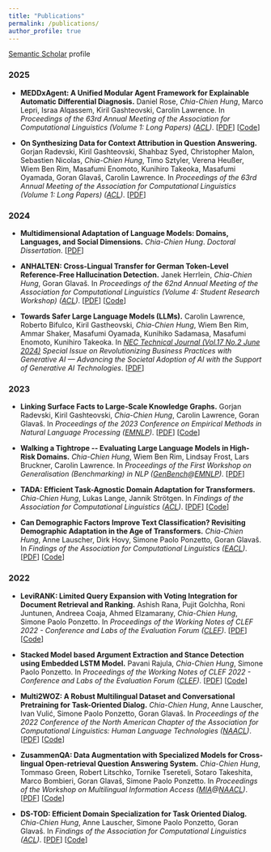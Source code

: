 ```yaml
---
title: "Publications"
permalink: /publications/
author_profile: true
---
```


<u><a href="https://www.semanticscholar.org/author/Chia-Chien-Hung/11618346" target="_blank">Semantic Scholar</a></u> profile

### 2025
<ul>
<p><li><b><strong>MEDDxAgent: A Unified Modular Agent Framework for Explainable Automatic Differential Diagnosis.</strong></b>
Daniel Rose, <i>Chia-Chien Hung</i>, Marco Lepri, Israa Alqassem, Kiril Gashteovski, Carolin Lawrence.
In <i>Proceedings of the 63rd Annual Meeting of the Association for Computational Linguistics (Volume 1: Long Papers) (<a href="https://2025.aclweb.org/">ACL</a>)</i>. 
[<a href="https://arxiv.org/pdf/2502.19175">PDF</a>] [<a href="https://github.com/nec-research/meddxagent">Code</a>] </li></p>

<p><li><b><strong>On Synthesizing Data for Context Attribution in Question Answering.</strong></b>
Gorjan Radevski, Kiril Gashteovski, Shahbaz Syed, Christopher Malon, Sebastien Nicolas, <i>Chia-Chien Hung</i>, Timo Sztyler, Verena Heußer, Wiem Ben Rim, Masafumi Enomoto, Kunihiro Takeoka, Masafumi Oyamada, Goran Glavaš, Carolin Lawrence.
In <i>Proceedings of the 63rd Annual Meeting of the Association for Computational Linguistics (Volume 1: Long Papers) (<a href="https://2025.aclweb.org/">ACL</a>)</i>. 
[<a href="https://arxiv.org/pdf/2504.05317">PDF</a>] </li></p>
</ul>


### 2024
<ul>
<p><li><b><strong>Multidimensional Adaptation of Language Models: Domains, Languages, and Social Dimensions.</strong></b>
<i>Chia-Chien Hung</i>.
<i>Doctoral Dissertation</i>.
[<a href="https://madoc.bib.uni-mannheim.de/68994/1/Dissertation_Hung%20%28submit%29.pdf">PDF</a>] </li></p>

<p><li><b><strong>ANHALTEN: Cross-Lingual Transfer for German Token-Level Reference-Free Hallucination Detection.</strong></b>
Janek Herrlein, <i>Chia-Chien Hung</i>, Goran Glavaš.
In <i>Proceedings of the 62nd Annual Meeting of the Association for Computational Linguistics (Volume 4: Student Research Workshop) (<a href="https://2024.aclweb.org/">ACL</a>)</i>. 
[<a href="https://aclanthology.org/2024.acl-srw.18.pdf">PDF</a>] [<a href="https://github.com/janekh24/anhalten">Code</a>] </li></p>

<p><li><b><strong>Towards Safer Large Language Models (LLMs).</strong></b>
Carolin Lawrence, Roberto Bifulco, Kiril Gastheovski, <i>Chia-Chien Hung</i>, Wiem Ben Rim, Ammar Shaker, Masafumi Oyamada, Kunihiko Sadamasa, Masafumi Enomoto, Kunihiro Takeoka.
In <i> <a href="https://www.nec.com/en/global/techrep/journal/g23/n02/g2302pa.html">NEC Technical Journal (Vol.17 No.2 June 2024)</a> Special Issue on Revolutionizing Business Practices with Generative AI — Advancing the Societal Adoption of AI with the Support of Generative AI Technologies</i>.
[<a href="https://www.nec.com/en/global/techrep/journal/g23/n02/pdf/230214.pdf">PDF</a>] </li></p>
</ul>

### 2023
<ul>
<p><li><b><strong>Linking Surface Facts to Large-Scale Knowledge Graphs.</strong></b>
Gorjan Radevski, Kiril Gashteovski, <i>Chia-Chien Hung</i>, Carolin Lawrence, Goran Glavaš.
In <i>Proceedings of the 2023 Conference on Empirical Methods in Natural Language Processing (<a href="https://2023.emnlp.org/">EMNLP</a>)</i>.
[<a href="https://arxiv.org/pdf/2310.14909.pdf">PDF</a>] [<a href="https://github.com/nec-research/fact-linking">Code</a>]</li></p>

<p><li><b><strong>Walking a Tightrope -- Evaluating Large Language Models in High-Risk Domains.</strong></b>
<i>Chia-Chien Hung</i>, Wiem Ben Rim, Lindsay Frost, Lars Bruckner, Carolin Lawrence.
In <i>Proceedings of the First Workshop on Generalisation (Benchmarking) in NLP (<a href="https://genbench.org/workshop/">GenBench</a>@<a href="https://2023.emnlp.org/">EMNLP</a>)</i>.
[<a href="https://arxiv.org/pdf/2311.14966.pdf">PDF</a>] </li></p>

<p><li><b><strong>TADA: Efficient Task-Agnostic Domain Adaptation for Transformers.</strong></b>
<i>Chia-Chien Hung</i>, Lukas Lange, Jannik Strötgen.
In <i>Findings of the Association for Computational Linguistics (<a href="https://2023.aclweb.org/">ACL</a>)</i>.
[<a href="https://arxiv.org/pdf/2305.12717.pdf">PDF</a>] [<a href="https://github.com/boschresearch/TADA">Code</a>]</li></p>

<p><li><b><strong>Can Demographic Factors Improve Text Classification? Revisiting Demographic Adaptation in the Age of Transformers.</strong></b>
<i>Chia-Chien Hung</i>, Anne Lauscher, Dirk Hovy, Simone Paolo Ponzetto, Goran Glavaš.
In <i>Findings of the Association for Computational Linguistics (<a href="https://2023.eacl.org/">EACL</a>)</i>. 
[<a href="https://aclanthology.org/2023.findings-eacl.116.pdf">PDF</a>] [<a href="https://github.com/umanlp/SocioAdapt">Code</a>]</li></p>
</ul>

### 2022
<ul>
<p><li><b><strong>LeviRANK: Limited Query Expansion with Voting Integration for Document Retrieval and Ranking.</strong></b>
Ashish Rana, Pujit Golchha, Roni Juntunen, Andreea Coaja, Ahmed Elzamarany, <i>Chia-Chien Hung</i>, Simone Paolo Ponzetto.
In <i>Proceedings of the Working Notes of CLEF 2022 - Conference and Labs of the Evaluation Forum (<a href="https://clef2022.clef-initiative.eu/">CLEF</a>)</i>.
[<a href="https://ceur-ws.org/Vol-3180/paper-259.pdf">PDF</a>] [<a href="https://github.com/softgitron/LeviRank">Code</a>]</li></p>

<p><li><b><strong>Stacked Model based Argument Extraction and Stance Detection using Embedded LSTM Model.</strong></b>
Pavani Rajula, <i>Chia-Chien Hung</i>, Simone Paolo Ponzetto.
In <i>Proceedings of the Working Notes of CLEF 2022 - Conference and Labs of the Evaluation Forum (<a href="https://clef2022.clef-initiative.eu/">CLEF</a>)</i>.
[<a href="https://ceur-ws.org/Vol-3180/paper-258.pdf">PDF</a>] [<a href="https://github.com/rpavani1998/Touche-2022-ComparativeRetrieval">Code</a>]</li></p> 

<p><li><b><strong>Multi2WOZ: A Robust Multilingual Dataset and Conversational Pretraining for Task-Oriented Dialog.</strong></b>
<i>Chia-Chien Hung</i>, Anne Lauscher, Ivan Vulić, Simone Paolo Ponzetto, Goran Glavaš.
In <i>Proceedings of the 2022 Conference of the North American Chapter of the Association for Computational Linguistics: Human Language Technologies (<a href="https://2022.naacl.org/">NAACL</a>)</i>.
[<a href="https://aclanthology.org/2022.naacl-main.270.pdf">PDF</a>] [<a href="https://github.com/umanlp/Multi2WOZ">Code</a>]</li></p>

<p><li><b><strong>ZusammenQA: Data Augmentation with Specialized Models for Cross-lingual Open-retrieval Question Answering System.</strong></b>
<i>Chia-Chien Hung</i>, Tommaso Green, Robert Litschko, Tornike Tsereteli, Sotaro Takeshita, Marco Bombieri, Goran Glavaš, Simone Paolo Ponzetto. 
In <i>Proceedings of the Workshop on Multilingual Information Access (<a href="https://mia-workshop.github.io/">MIA</a>@<a href="https://2022.naacl.org/">NAACL</a>)</i>.
[<a href="https://aclanthology.org/2022.mia-1.8.pdf">PDF</a>] [<a href="https://github.com/umanlp/ZusammenQA">Code</a>]</li></p>

<p><li><b><strong>DS-TOD: Efficient Domain Specialization for Task Oriented Dialog.</strong></b>
<i>Chia-Chien Hung</i>, Anne Lauscher, Simone Paolo Ponzetto, Goran Glavaš.
In <i>Findings of the Association for Computational Linguistics (<a href="https://www.2022.aclweb.org/">ACL</a>)</i>. 
[<a href="https://aclanthology.org/2022.findings-acl.72.pdf">PDF</a>] [<a href="https://github.com/umanlp/DS-TOD">Code</a>]</li></p>
</ul>

